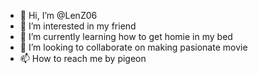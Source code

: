 - 👋 Hi, I’m @LenZ06
- 👀 I’m interested in my friend
- 🌱 I’m currently learning how to get homie in my bed
- 💞️ I’m looking to collaborate on making pasionate movie
- 📫 How to reach me by pigeon

<!---
LenZ06/LenZ06 is a ✨ special ✨ repository because its `README.md` (this file) appears on your GitHub profile.
You can click the Preview link to take a look at your changes.
--->
